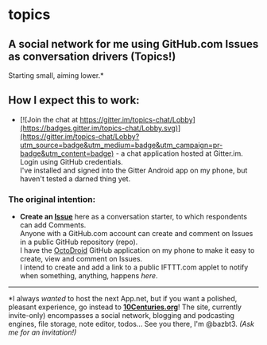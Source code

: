 # topics

## A social network for me using GitHub.com Issues as conversation drivers (Topics!)  
Starting small, aiming lower.\*


## How I expect this to work:
* [![Join the chat at https://gitter.im/topics-chat/Lobby](https://badges.gitter.im/topics-chat/Lobby.svg)](https://gitter.im/topics-chat/Lobby?utm_source=badge&utm_medium=badge&utm_campaign=pr-badge&utm_content=badge) - a chat application hosted at Gitter.im.  Login using GitHub credentials.  
  I've installed and signed into the Gitter Android app on my phone, but haven't tested a darned thing yet.

### The original intention:  
* **Create an [Issue](/../../issues/)** here as a conversation starter, to which respondents can add Comments.  
  Anyone with a GitHub.com account can create and comment on Issues in a public GitHub repository (repo).   
  I have the [OctoDroid](https://github.com/Applications-Development/gh4a/blob/master/README.md) GitHub application on my phone to make it easy to create, view and comment on Issues.  
  I intend to create and add a link to a public IFTTT.com applet to notify when something, anything, happens *here*.
   
---

\*I always *wanted* to host the next App.net, but if you want a polished, pleasant experience, go instead to **[10Centuries.org](https://10centuries.org/)**!  The site, currently invite-only) encompasses a social network, blogging and podcasting engines, file storage, note editor, todos...  See you there, I'm @bazbt3.  *(Ask me for an invitation!)*
